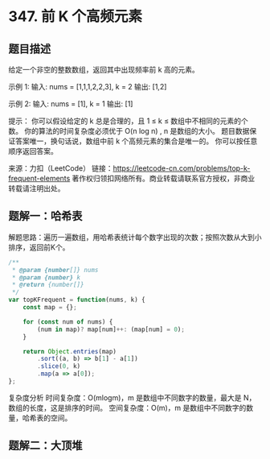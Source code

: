 # 347. 前 K 个高频元素

## 题目描述

给定一个非空的整数数组，返回其中出现频率前 k 高的元素。

示例 1:
输入: nums = [1,1,1,2,2,3], k = 2
输出: [1,2]

示例 2:
输入: nums = [1], k = 1
输出: [1]

提示：
你可以假设给定的 k 总是合理的，且 1 ≤ k ≤ 数组中不相同的元素的个数。
你的算法的时间复杂度必须优于 O(n log n) , n 是数组的大小。
题目数据保证答案唯一，换句话说，数组中前 k 个高频元素的集合是唯一的。
你可以按任意顺序返回答案。

来源：力扣（LeetCode）
链接：https://leetcode-cn.com/problems/top-k-frequent-elements
著作权归领扣网络所有。商业转载请联系官方授权，非商业转载请注明出处。

## 题解一：哈希表

解题思路：遍历一遍数组，用哈希表统计每个数字出现的次数；按照次数从大到小排序，返回前K个。

```js
/**
 * @param {number[]} nums
 * @param {number} k
 * @return {number[]}
 */
var topKFrequent = function(nums, k) {
    const map = {};

    for (const num of nums) {
        (num in map)? map[num]++: (map[num] = 0);
    }

    return Object.entries(map)
        .sort((a, b) => b[1] - a[1])
        .slice(0, k)
        .map(a => a[0]);
};
```

复杂度分析
时间复杂度：O(mlogm)，m 是数组中不同数字的数量，最大是 N，数组的长度，这是排序的时间。
空间复杂度：O(m)，m 是数组中不同数字的数量，哈希表的空间。

## 题解二：大顶堆







